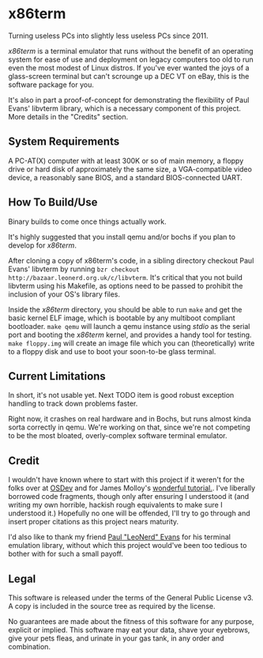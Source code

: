 x86term
=======
Turning useless PCs into slightly less useless PCs since 2011.

_x86term_ is a terminal emulator that runs without the benefit of an operating system for ease of use and deployment on legacy computers too old to run even the most modest of Linux distros. If you've ever wanted the joys of a glass-screen terminal but can't scrounge up a DEC VT on eBay, this is the software package for you.

It's also in part a proof-of-concept for demonstrating the flexibility of Paul Evans' libvterm library, which is a necessary component of this project. More details in the "Credits" section.

System Requirements
-------------------
A PC-AT(X) computer with at least 300K or so of main memory, a floppy drive or hard disk of approximately the same size, a VGA-compatible video device, a reasonably sane BIOS, and a standard BIOS-connected UART.

How To Build/Use
------------

Binary builds to come once things actually work.

It's highly suggested that you install qemu and/or bochs if you plan to develop for _x86term_.

After cloning a copy of x86term's code, in a sibling directory checkout Paul Evans' libvterm by running `bzr checkout  http://bazaar.leonerd.org.uk/c/libvterm`.
It's critical that you not build libvterm using his Makefile, as options need to be passed to prohibit the inclusion of your OS's library files.

Inside the _x86term_ directory, you should be able to run `make` and get the basic kernel ELF image, which is bootable by any multiboot compliant bootloader. `make qemu` will launch a qemu instance using _stdio_ as the serial port and booting the _x86term_ kernel, and provides a handy tool for testing. `make floppy.img` will create an image file which you can (theoretically) write to a floppy disk and use to boot your soon-to-be glass terminal.

Current Limitations
-------------------

In short, it's not usable yet. Next TODO item is good robust exception handling to track down problems faster.

Right now, it crashes on real hardware and in Bochs, but runs almost kinda sorta correctly in qemu. We're working on that, since we're not competing to be the most bloated, overly-complex software terminal emulator.

Credit
------
I wouldn't have known where to start with this project if it weren't for the folks over at [OSDev](http://wiki.osdev.org/) and for James Molloy's [wonderful tutorial.](http://www.jamesmolloy.co.uk/tutorial_html/index.html). I've liberally borrowed code fragments, though only after ensuring I understood it (and writing my own horrible, hackish rough equivalents to make sure I understood it.) Hopefully no one will be offended, I'll try to go through and insert proper citations as this project nears maturity.

I'd also like to thank my friend [Paul "LeoNerd" Evans](http://www.leonerd.org.uk/) for his terminal emulation library, without which this project would've been too tedious to bother with for such a small payoff. 

Legal
-----

This software is released under the terms of the General Public License v3. A copy is included in the source tree as required by the license.

No guarantees are made about the fitness of this software for any purpose, explicit or implied. This software may eat your data, shave your eyebrows, give your pets fleas, and urinate in your gas tank, in any order and combination.

